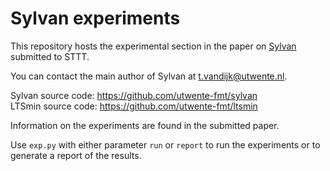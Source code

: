 Sylvan experiments
==================
This repository hosts the experimental section in the paper on [Sylvan](http://www.github.com/utwente-fmt/sylvan) submitted to STTT.

You can contact the main author of Sylvan at <t.vandijk@utwente.nl>.

Sylvan source code: https://github.com/utwente-fmt/sylvan  
LTSmin source code: https://github.com/utwente-fmt/ltsmin  

Information on the experiments are found in the submitted paper.

Use `exp.py` with either parameter `run` or `report` to run the experiments or to generate a report of the results.

